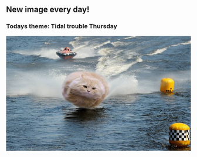 ## New image every day!
### Todays theme: Tidal trouble Thursday
![regex](images/tidal-trouble/6742c8271d7f88414f895ba8379f33df.jpg)
